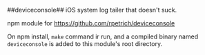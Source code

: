 ##deviceconsole##
iOS system log tailer that doesn't suck.

npm module for https://github.com/rpetrich/deviceconsole

On npm install, `make` command ir run, and a compiled binary named `deviceconsole` is added to this module's root directory.
